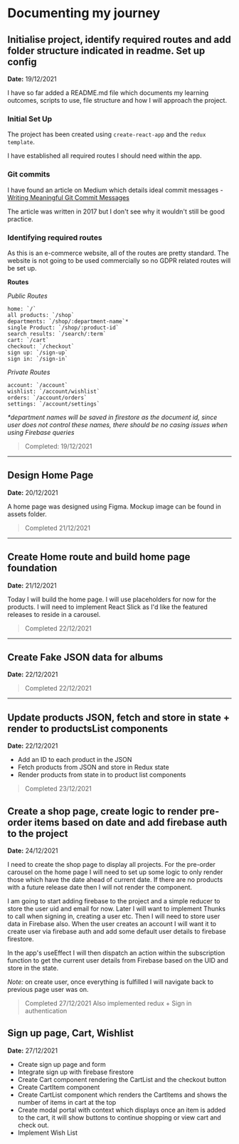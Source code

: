# Documenting my journey

## Initialise project, identify required routes and add folder structure indicated in readme. Set up config

**Date:** 19/12/2021

I have so far added a README.md file which documents my learning outcomes, scripts to use, file structure and how I will approach the project.

### Initial Set Up

The project has been created using `create-react-app` and the `redux template`.

I have established all required routes I should need within the app.

### Git commits

I have found an article on Medium which details ideal commit messages - [Writing Meaningful Git Commit Messages](https://medium.com/@menuka/writing-meaningful-git-commit-messages-a62756b65c81)

The article was written in 2017 but I don't see why it wouldn't still be good practice.

### Identifying required routes

As this is an e-commerce website, all of the routes are pretty standard. The website is not going to be used commercially so no GDPR related routes will be set up.

**Routes**

_Public Routes_

```
home: `/`
all products: `/shop`
departments: `/shop/:department-name`*
single Product: `/shop/:product-id`
search results: `/search/:term`
cart: `/cart`
checkout: `/checkout`
sign up: `/sign-up`
sign in: `/sign-in`
```

_Private Routes_

```
account: `/account`
wishlist: `/account/wishlist`
orders: `/account/orders`
settings: `/account/settings`
```

_\*department names will be saved in firestore as the document id, since user does not control these names, there should be no casing issues when using Firebase queries_

> Completed: 19/12/2021

---

## Design Home Page

**Date:** 20/12/2021

A home page was designed using Figma. Mockup image can be found in assets folder.

> Completed 21/12/2021

---

## Create Home route and build home page foundation

**Date:** 21/12/2021

Today I will build the home page. I will use placeholders for now for the products. I will need to implement React Slick as I'd like the featured releases to reside in a carousel.

> Completed 22/12/2021

---

## Create Fake JSON data for albums

**Date:** 22/12/2021

> Completed 22/12/2021

---

## Update products JSON, fetch and store in state + render to productsList components

**Date:** 22/12/2021

- Add an ID to each product in the JSON
- Fetch products from JSON and store in Redux state
- Render products from state in to product list components

> Completed 23/12/2021

## Create a shop page, create logic to render pre-order items based on date and add firebase auth to the project

**Date:** 24/12/2021

I need to create the shop page to display all projects. For the pre-order carousel on the home page I will need to set up some logic to only render those which have the date ahead of current date. If there are no products with a future release date then I will not render the component.

I am going to start adding firebase to the project and a simple reducer to store the user uid and email for now. Later I will want to implement Thunks to call when signing in, creating a user etc. Then I will need to store user data in Firebase also. When the user creates an account I will want it to create user via firebase auth and add some default user details to firebase firestore.

In the app's useEffect I will then dispatch an action within the subscription function to get the current user details from Firebase based on the UID and store in the state.

_Note:_ on create user, once everything is fulfilled I will navigate back to previous page user was on.

> Completed 27/12/2021
> Also implemented redux + Sign in authentication

## Sign up page, Cart, Wishlist

**Date:** 27/12/2021

- Create sign up page and form
- Integrate sign up with firebase firestore
- Create Cart component rendering the CartList and the checkout button
- Create CartItem component
- Create CartList component which renders the CartItems and shows the number of items in cart at the top
- Create modal portal with context which displays once an item is added to the cart, it will show buttons to continue shopping or view cart and check out.
- Implement Wish List
